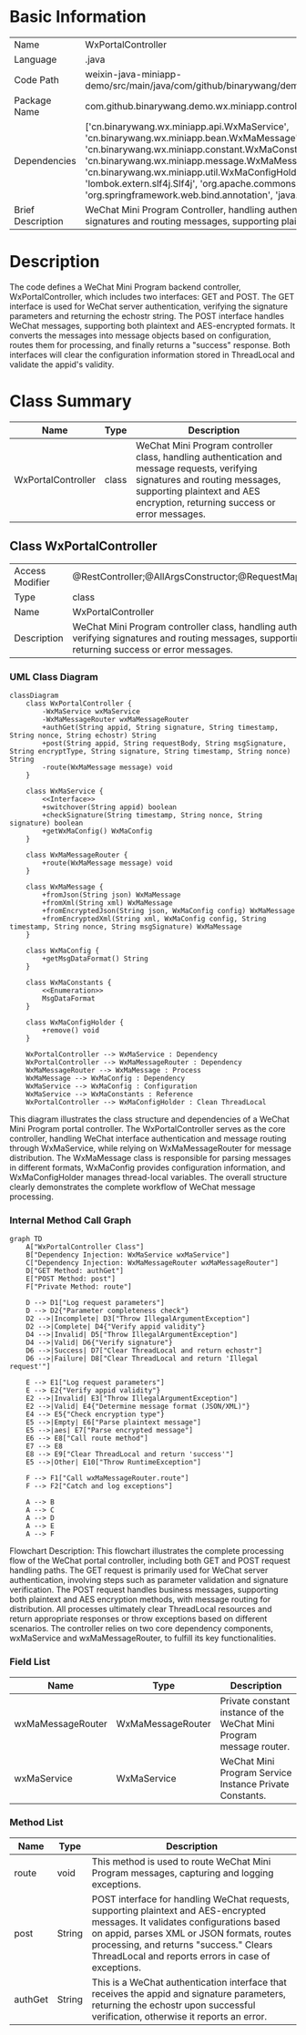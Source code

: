# Basic Information

|      |      |
|------|------|
| Name | WxPortalController |
| Language | .java |
| Code Path | weixin-java-miniapp-demo/src/main/java/com/github/binarywang/demo/wx/miniapp/controller/WxPortalController.java |
| Package Name | com.github.binarywang.demo.wx.miniapp.controller |
| Dependencies | ['cn.binarywang.wx.miniapp.api.WxMaService', 'cn.binarywang.wx.miniapp.bean.WxMaMessage', 'cn.binarywang.wx.miniapp.constant.WxMaConstants', 'cn.binarywang.wx.miniapp.message.WxMaMessageRouter', 'cn.binarywang.wx.miniapp.util.WxMaConfigHolder', 'lombok.AllArgsConstructor', 'lombok.extern.slf4j.Slf4j', 'org.apache.commons.lang3.StringUtils', 'org.springframework.web.bind.annotation', 'java.util.Objects'] |
| Brief Description | WeChat Mini Program Controller, handling authentication and message requests, verifying signatures and routing messages, supporting plaintext and AES encrypted formats. |

# Description

The code defines a WeChat Mini Program backend controller, WxPortalController, which includes two interfaces: GET and POST. The GET interface is used for WeChat server authentication, verifying the signature parameters and returning the echostr string. The POST interface handles WeChat messages, supporting both plaintext and AES-encrypted formats. It converts the messages into message objects based on configuration, routes them for processing, and finally returns a "success" response. Both interfaces will clear the configuration information stored in ThreadLocal and validate the appid's validity.

# Class Summary

| Name   | Type  | Description |
|-------|------|-------------|
| WxPortalController | class | WeChat Mini Program controller class, handling authentication and message requests, verifying signatures and routing messages, supporting plaintext and AES encryption, returning success or error messages. |



## Class WxPortalController

|      |      |
|------|------|
| Access Modifier | @RestController;@AllArgsConstructor;@RequestMapping("/wx/portal/{appid}");@Slf4j;public |
| Type | class |
| Name | WxPortalController |
| Description | WeChat Mini Program controller class, handling authentication and message requests, verifying signatures and routing messages, supporting plaintext and AES encryption, returning success or error messages. |


### UML Class Diagram

```mermaid
classDiagram
    class WxPortalController {
        -WxMaService wxMaService
        -WxMaMessageRouter wxMaMessageRouter
        +authGet(String appid, String signature, String timestamp, String nonce, String echostr) String
        +post(String appid, String requestBody, String msgSignature, String encryptType, String signature, String timestamp, String nonce) String
        -route(WxMaMessage message) void
    }

    class WxMaService {
        <<Interface>>
        +switchover(String appid) boolean
        +checkSignature(String timestamp, String nonce, String signature) boolean
        +getWxMaConfig() WxMaConfig
    }

    class WxMaMessageRouter {
        +route(WxMaMessage message) void
    }

    class WxMaMessage {
        +fromJson(String json) WxMaMessage
        +fromXml(String xml) WxMaMessage
        +fromEncryptedJson(String json, WxMaConfig config) WxMaMessage
        +fromEncryptedXml(String xml, WxMaConfig config, String timestamp, String nonce, String msgSignature) WxMaMessage
    }

    class WxMaConfig {
        +getMsgDataFormat() String
    }

    class WxMaConstants {
        <<Enumeration>>
        MsgDataFormat
    }

    class WxMaConfigHolder {
        +remove() void
    }

    WxPortalController --> WxMaService : Dependency
    WxPortalController --> WxMaMessageRouter : Dependency
    WxMaMessageRouter --> WxMaMessage : Process
    WxMaMessage --> WxMaConfig : Dependency
    WxMaService --> WxMaConfig : Configuration
    WxMaService --> WxMaConstants : Reference
    WxPortalController --> WxMaConfigHolder : Clean ThreadLocal
```

This diagram illustrates the class structure and dependencies of a WeChat Mini Program portal controller. The WxPortalController serves as the core controller, handling WeChat interface authentication and message routing through WxMaService, while relying on WxMaMessageRouter for message distribution. The WxMaMessage class is responsible for parsing messages in different formats, WxMaConfig provides configuration information, and WxMaConfigHolder manages thread-local variables. The overall structure clearly demonstrates the complete workflow of WeChat message processing.


### Internal Method Call Graph

```mermaid
graph TD
    A["WxPortalController Class"]
    B["Dependency Injection: WxMaService wxMaService"]
    C["Dependency Injection: WxMaMessageRouter wxMaMessageRouter"]
    D["GET Method: authGet"]
    E["POST Method: post"]
    F["Private Method: route"]
    
    D --> D1["Log request parameters"]
    D --> D2{"Parameter completeness check"}
    D2 -->|Incomplete| D3["Throw IllegalArgumentException"]
    D2 -->|Complete| D4{"Verify appid validity"}
    D4 -->|Invalid| D5["Throw IllegalArgumentException"]
    D4 -->|Valid| D6{"Verify signature"}
    D6 -->|Success| D7["Clear ThreadLocal and return echostr"]
    D6 -->|Failure| D8["Clear ThreadLocal and return 'Illegal request'"]
    
    E --> E1["Log request parameters"]
    E --> E2{"Verify appid validity"}
    E2 -->|Invalid| E3["Throw IllegalArgumentException"]
    E2 -->|Valid| E4{"Determine message format (JSON/XML)"}
    E4 --> E5{"Check encryption type"}
    E5 -->|Empty| E6["Parse plaintext message"]
    E5 -->|aes| E7["Parse encrypted message"]
    E6 --> E8["Call route method"]
    E7 --> E8
    E8 --> E9["Clear ThreadLocal and return 'success'"]
    E5 -->|Other| E10["Throw RuntimeException"]
    
    F --> F1["Call wxMaMessageRouter.route"]
    F --> F2["Catch and log exceptions"]

    A --> B
    A --> C
    A --> D
    A --> E
    A --> F
```

Flowchart Description: This flowchart illustrates the complete processing flow of the WeChat portal controller, including both GET and POST request handling paths. The GET request is primarily used for WeChat server authentication, involving steps such as parameter validation and signature verification. The POST request handles business messages, supporting both plaintext and AES encryption methods, with message routing for distribution. All processes ultimately clear ThreadLocal resources and return appropriate responses or throw exceptions based on different scenarios. The controller relies on two core dependency components, wxMaService and wxMaMessageRouter, to fulfill its key functionalities.

### Field List

| Name  | Type  | Description |
|-------|-------|------|
| wxMaMessageRouter | WxMaMessageRouter | Private constant instance of the WeChat Mini Program message router. |
| wxMaService | WxMaService | WeChat Mini Program Service Instance Private Constants. |

### Method List

| Name  | Type  | Description |
|-------|-------|------|
| route | void | This method is used to route WeChat Mini Program messages, capturing and logging exceptions. |
| post | String | POST interface for handling WeChat requests, supporting plaintext and AES-encrypted messages. It validates configurations based on appid, parses XML or JSON formats, routes processing, and returns "success." Clears ThreadLocal and reports errors in case of exceptions. |
| authGet | String | This is a WeChat authentication interface that receives the appid and signature parameters, returning the echostr upon successful verification, otherwise it reports an error. |





